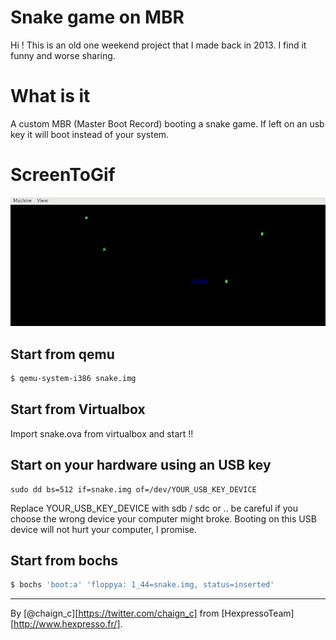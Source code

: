 # Snake game on MBR

Hi ! This is an old one weekend project that I made back in 2013. I find it funny and worse sharing.

# What is it

A custom MBR (Master Boot Record) booting a snake game. If left on an usb key it will boot instead of your system.

# ScreenToGif

![Alt Text](/snake.gif)

## Start from qemu
```sh
$ qemu-system-i386 snake.img
```

## Start from Virtualbox

Import snake.ova from virtualbox and start !!

## Start on your hardware using an USB key
```
sudo dd bs=512 if=snake.img of=/dev/YOUR_USB_KEY_DEVICE
```
Replace YOUR_USB_KEY_DEVICE  with sdb / sdc or .. be careful if you choose the wrong device your computer might broke.
Booting on this USB device will not hurt your computer, I promise.

## Start from bochs
```sh
$ bochs 'boot:a' 'floppya: 1_44=snake.img, status=inserted'
```

---

By [@chaign\_c][https://twitter.com/chaign_c] from [HexpressoTeam][http://www.hexpresso.fr/].
